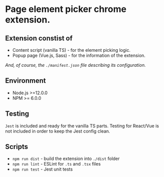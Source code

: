 # Page element picker chrome extension.


## Extension constist of

* Content script (vanilla TS) - for the element picking logic.
* Popup page (Vue.js, Sass) - for the information of the extension.

_And, of course, the `./manifest.json` file describing its configuration._

## Environment

* Node.js >=12.0.0
* NPM >= 6.0.0


## Testing

`Jest` is included and ready for the vanilla TS parts. Testing for React/Vue is not included in order to keep the Jest config clean.

## Scripts

* `npm run dist` - build the extension into `./dist` folder
* `npm run lint` - ESLint for `.ts` and `.tsx` files
* `npm run test` - Jest unit tests
